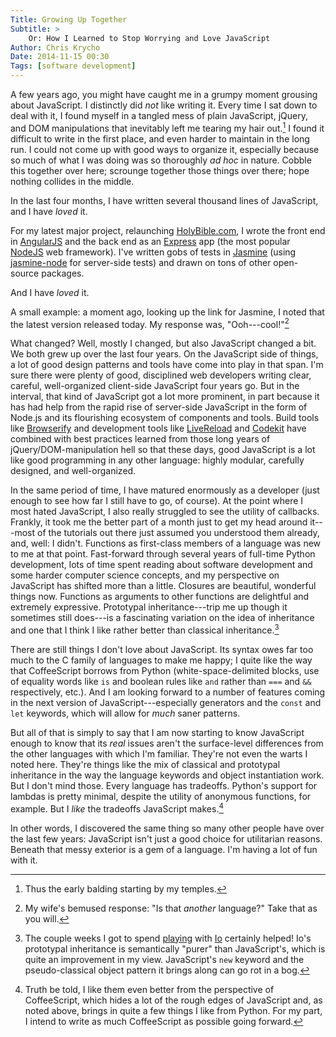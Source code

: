 ```yaml
---
Title: Growing Up Together
Subtitle: >
    Or: How I Learned to Stop Worrying and Love JavaScript
Author: Chris Krycho
Date: 2014-11-15 00:30
Tags: [software development]
---
```


A few years ago, you might have caught me in a grumpy moment grousing about
JavaScript. I distinctly did *not* like writing it. Every time I sat down to
deal with it, I found myself in a tangled mess of plain JavaScript, jQuery, and
DOM manipulations that inevitably left me tearing my hair out.[^1] I found it
difficult to write in the first place, and even harder to maintain in the long
run. I could not come up with good ways to organize it, especially because so
much of what I was doing was so thoroughly _ad hoc_ in nature. Cobble this
together over here; scrounge together those things over there; hope nothing
collides in the middle.

In the last four months, I have written several thousand lines of JavaScript,
and I have *loved* it.

For my latest major project, relaunching [HolyBible.com][hbc], I wrote the front
end in [AngularJS][ng] and the back end as an [Express][express] app (the most
popular [NodeJS][node] web framework). I've written gobs of tests in
[Jasmine][jasmine] (using [jasmine-node][jn] for server-side tests) and drawn on
tons of other open-source packages.

And I have *loved* it.

A small example: a moment ago, looking up the link for Jasmine, I noted that the
latest version released today. My response was, "Ooh---cool!"[^2]

What changed? Well, mostly I changed, but also JavaScript changed a bit. We both
grew up over the last four years. On the JavaScript side of things, a lot of
good design patterns and tools have come into play in that span. I'm sure there
were plenty of good, disciplined web developers writing clear, careful,
well-organized client-side JavaScript four years go. But in the interval, that
kind of JavaScript got a lot more prominent, in part because it has had help
from the rapid rise of server-side JavaScript in the form of Node.js and its
flourishing ecosystem of components and tools. Build tools like
[Browserify][browserify] and development tools like [LiveReload][lr] and
[Codekit][ck] have combined with best practices learned from those long years of
jQuery/DOM-manipulation hell so that these days, good JavaScript is a lot like
good programming in any other language: highly modular, carefully designed, and
well-organized.

In the same period of time, I have matured enormously as a developer (just
enough to see how far I still have to go, of course). At the point where I most
hated JavaScript, I also really struggled to see the utility of callbacks.
Frankly, it took me the better part of a month just to get my head around
it---most of the tutorials out there just assumed you understood them already,
and, well: I didn't. Functions as first-class members of a language was new to
me at that point. Fast-forward through several years of full-time Python
development, lots of time spent reading about software development and some
harder computer science concepts, and my perspective on JavaScript has shifted
more than a little. Closures are beautiful, wonderful things now. Functions as
arguments to other functions are delightful and extremely expressive. Prototypal
inheritance---trip me up though it sometimes still does---is a fascinating
variation on the idea of inheritance and one that I think I like rather better
than classical inheritance.[^io]

There are still things I don't love about JavaScript. Its syntax owes far too
much to the C family of languages to make me happy; I quite like the way that
CoffeeScript borrows from Python (white-space-delimited blocks, use of equality
words like `is` and boolean rules like `and` rather than `===` and `&&`
respectively, etc.). And I am looking forward to a number of features coming in
the next version of JavaScript---especially generators and the `const` and `let`
keywords, which will allow for *much* saner patterns.

But all of that is simply to say that I am now starting to know JavaScript
enough to know that its *real* issues aren't the surface-level differences from
the other languages with which I'm familiar. They're not even the warts I noted
here. They're things like the mix of classical and prototypal inheritance in the
way the language keywords and object instantiation work. But I don't mind those.
Every language has tradeoffs. Python's support for lambdas is pretty minimal,
despite the utility of anonymous functions, for example. But I *like* the
tradeoffs JavaScript makes.[^coffee]

In other words, I discovered the same thing so many other people have over the
last few years: JavaScript isn't just a good choice for utilitarian reasons.
Beneath that messy exterior is a gem of a language. I'm having a lot of fun with
it.

[browserify]: http://browserify.org
[lr]: http://livereload.com
[ck]: https://incident57.com/codekit/
[hbc]: https://holybible.com
[ng]: https://angularjs.org
[express]: http://expressjs.com
[node]: http://nodejs.org
[jasmine]: http://jasmine.github.io
[jn]: https://github.com/mhevery/jasmine-node
[iolang]: http://iolanguage.org
[iopost]: http://v4.chriskrycho.com/2014/a-little-crazy.html

[^1]: Thus the early balding starting by my temples.

[^2]: My wife's bemused response: "Is that *another* language?" Take that as you will.

[^io]: The couple weeks I got to spend [playing][iopost] with [Io][iolang] certainly helped! Io's prototypal inheritance is semantically "purer" than JavaScript's, which is quite an improvement in my view. JavaScript's `new` keyword and the pseudo-classical object pattern it brings along can go rot in a bog.

[^coffee]: Truth be told, I like them even better from the perspective of CoffeeScript, which hides a lot of the rough edges of JavaScript and, as noted above, brings in quite a few things I like from Python. For my part, I intend to write as much CoffeeScript as possible going forward.
